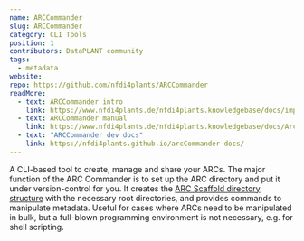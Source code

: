 ```yaml
---
name: ARCCommander
slug: ARCCommander
category: CLI Tools
position: 1
contributors: DataPLANT community
tags: 
  - metadata
website:
repo: https://github.com/nfdi4plants/ARCCommander
readMore:
  - text: ARCCommander intro
    link: https://www.nfdi4plants.de/nfdi4plants.knowledgebase/docs/implementation/ArcCommander.html
  - text: ARCCommander manual
    link: https://www.nfdi4plants.de/nfdi4plants.knowledgebase/docs/ArcCommanderManual/index.html
  - text: "ARCCommander dev docs" 
    link: https://nfdi4plants.github.io/arcCommander-docs/
---
```


A CLI-based tool to create, manage and share your ARCs.
The major function of the ARC Commander is to set up the ARC directory and put it under version-control for you.
It creates the [ARC Scaffold directory structure]({{INTERNAL_DEV_REPRESENTATION_ARC_SCAFFOLD}}) with the necessary root directories, and provides commands to manipulate metadata.
Useful for cases where ARCs need to be manipulated in bulk, but a full-blown programming environment is not necessary, e.g. for shell scripting.
